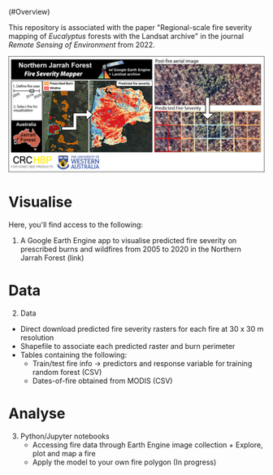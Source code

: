 (#Overview)

This repository is associated with the paper "Regional-scale fire severity mapping of *Eucalyptus* forests with the Landsat archive" in the journal *Remote Sensing of Environment* from 2022. 

![This is an image](figs/graph-abs-wlogos2.png)

# Visualise
Here, you'll find access to the following: 

1. A Google Earth Engine app to visualise predicted fire severity on prescribed burns and wildfires from 2005 to 2020 in the Northern Jarrah Forest (link)

# Data 
2. Data
  - Direct download predicted fire severity rasters for each fire at 30 x 30 m resolution
  - Shapefile to associate each predicted raster and burn perimeter
  - Tables containing the following:
    - Train/test fire info -> predictors and response variable for training random forest (CSV)
    - Dates-of-fire obtained from MODIS (CSV)
 
# Analyse
3. Python/Jupyter notebooks
   -  Accessing fire data through Earth Engine image collection + Explore, plot and map a fire 
   -  Apply the model to your own fire polygon (In progress)



